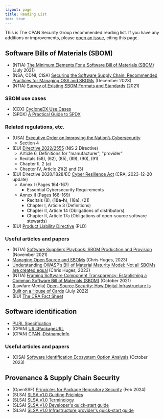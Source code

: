 ```yaml
---
layout: page
title: Reading List
toc: true
---
```


This is The CPAN Security Group recommended reading list. If you have any additions or improvements, please [open an issue](https://github.com/CPAN-Security/security.metacpan.org/issues), citing this page.


## Software Bills of Materials (SBOM)

* (NTIA) [The Minimum Elements For a Software Bill of Materials (SBOM)](https://www.ntia.doc.gov/files/ntia/publications/sbom_minimum_elements_report.pdf) (July 2021)
* (NSA, ODNI, CISA) [Securing the Software Supply Chain: Recommended Practices for Managing OSS and SBOMs](https://media.defense.gov/2023/Dec/11/2003355557/-1/-1/0/ESF_SECURING_THE_SOFTWARE_SUPPLY_CHAIN%20RECOMMENDED%20PRACTICES%20FOR%20MANAGING%20OPEN%20SOURCE%20SOFTWARE%20AND%20SOFTWARE%20BILL%20OF%20MATERIALS.PDF) (December 2023)
* (NTIA) [Survey of Existing SBOM Formats and Standards](https://www.ntia.gov/sites/default/files/publications/sbom_formats_survey-version-2021_0.pdf) (2021)


### SBOM use cases

* (CDX) [CycloneDX Use Cases](https://cyclonedx.org/use-cases/)
* (SPDX) [A Practical Guide to SPDX](https://fossa.com/learn/spdx)


### Related regulations, etc.

* (USA) [Executive Order on Improving the Nation’s Cybersecurity](https://www.whitehouse.gov/briefing-room/presidential-actions/2021/05/12/executive-order-on-improving-the-nations-cybersecurity/)
    * Section 4
* (EU) [Directive 2022/2555](https://eur-lex.europa.eu/eli/dir/2022/2555) (NIS 2 Directive)
    * Article 6, Definitions for "manufacturer", "provider"
    * Recitals (58), (62), (85), (89), (90), (91)
    * Chapter II, 2 (a)
    * Chapter IV, Article 21(2) and (3)
* (EU) Directive 2020/1828/EC [Cyber Resilience Act](https://eur-lex.europa.eu/legal-content/EN/TXT/?uri=CONSIL:ST_17000_2023_INIT) (CRA, 2023-12-20 update)
    * Annex I (Pages 164-167)
        * Essential Cybersecurity Requirements
    * Annex II (Pages 168-169)
        * Recitals (8), (**10a-h**), (18a), (21)
        * Chapter I, Article 3 (Definitions)
        * Chapter II, Article 14 (Obligations of distributors)
        * Chapter II, Article 17a (Obligations of open-source software stewards)
* (EU) [Product Liability Directive](https://www.europarl.europa.eu/legislative-train/theme-a-europe-fit-for-the-digital-age/file-new-product-liability-directive) (PLD)


### Useful articles and papers

* (NTIA) [Software Suppliers Playbook: SBOM Production and Provision](https://www.ntia.gov/files/ntia/publications/software_suppliers_sbom_production_and_provision_-_final.pdf) (November 2021)
* [Managing Open Source and SBOMs](https://resilientcyber.substack.com/p/managing-open-source-and-sboms) (Chris Huges, 2023)
* [Understanding OWASP’s Bill of Material Maturity Model: Not all SBOMs are created equal](https://www.csoonline.com/article/1246904/not-all-sboms-are-created-equal-understanding-owasps-bill-of-material-maturity-model.html) (Chris Huges, 2023)
* (NTIA) [Framing Software Component Transparency: Establishing a Common Software Bill of Materials (SBOM)](https://www.ntia.gov/files/ntia/publications/ntia_sbom_framing_2nd_edition_20211021.pdf) (October 2021)
* (Lawfare Media) [Open-Source Security: How Digital Infrastructure Is Built on a House of Cards](https://www.lawfaremedia.org/article/open-source-security-how-digital-infrastructure-built-house-cards) (July 2022)
* (EU) [The CRA Fact Sheet](https://digital-strategy.ec.europa.eu/en/library/cyber-resilience-act-factsheet)


## Software identification

* [PURL Specification](https://github.com/package-url/purl-spec)
* (CPAN) [URI::PackageURL](https://github.com/giterlizzi/perl-URI-PackageURL)
* (CPAN) [CPAN::DistnameInfo](https://github.com/Perl-Toolchain-Gang/CPAN-DistnameInfo)


### Useful articles and papers

* (CISA) [Software Identification Ecosystem Option Analysis](https://www.cisa.gov/resources-tools/resources/software-identification-ecosystem-option-analysis) (October 2023)


## Provenance & Supply Chain Security

* (OpenSSF) [Principles for Package Repository Security](https://repos.openssf.org/principles-for-package-repository-security) (Feb 2024)
* (SLSA) [SLSA v1.0 Guiding Priciples](https://slsa.dev/spec/v1.0/principles)
* (SLSA) [SLSA v1.0 Terminology](https://slsa.dev/spec/v1.0/terminologye)
* (SLSA) [SLSA v1.0 Developer's quick-start guide](https://slsa.dev/get-started)
* (SLSA) [SLSA v1.0 Infrastructure provider's quick-start guide](https://slsa.dev/how-to-infra)
